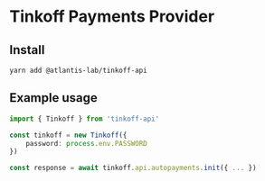 # Tinkoff Payments Provider

## Install

```
yarn add @atlantis-lab/tinkoff-api
```

## Example usage

```typescript
import { Tinkoff } from 'tinkoff-api'

const tinkoff = new Tinkoff({
    password: process.env.PASSWORD
})

const response = await tinkoff.api.autopayments.init({ ... })

```
